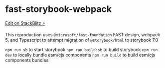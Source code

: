 # fast-storybook-webpack

[Edit on StackBlitz ⚡️](https://stackblitz.com/edit/fast-storybook-webpack)

This reproduction uses `@microsoft/fast-foundation` FAST design, webpack 5, and Typescript to attempt migration of `@storybook/html` to storybook 7.0

`npm run sb` to start storybook
`npm run build:sb` to build storybook
`npm run dev` to locally bundle esm/cjs components
`npm run build` to build esm/cjs components bundles